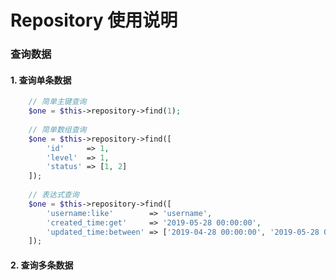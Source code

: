Repository 使用说明
==================

### 查询数据

#### 1. 查询单条数据
  
```php
    // 简单主键查询
    $one = $this->repository->find(1);
    
    // 简单数组查询
    $one = $this->repository->find([
        'id'     => 1,
        'level'  => 1,
        'status' => [1, 2]
    ]);
    
    // 表达式查询
    $one = $this->repository->find([
        'username:like'        => 'username',
        'created_time:get'     => '2019-05-28 00:00:00',
        'updated_time:between' => ['2019-04-28 00:00:00', '2019-05-28 00:00:00']
    ]);

```

#### 2. 查询多条数据

```php

```
